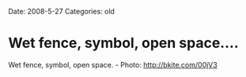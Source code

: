 Date: 2008-5-27
Categories: old

# Wet fence, symbol, open space....

Wet fence, symbol, open space. - Photo: http://bkite.com/00jV3
